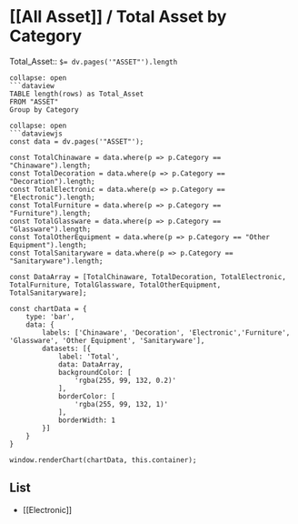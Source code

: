 # [[All Asset]] / Total Asset by Category
Total_Asset:: `$= dv.pages('"ASSET"').length`
```ad-Dataview
collapse: open
```dataview 
TABLE length(rows) as Total_Asset
FROM "ASSET" 
Group by Category
```

```ad-Chart
collapse: open
```dataviewjs
const data = dv.pages('"ASSET"');

const TotalChinaware = data.where(p => p.Category == "Chinaware").length;
const TotalDecoration = data.where(p => p.Category == "Decoration").length;
const TotalElectronic = data.where(p => p.Category == "Electronic").length;
const TotalFurniture = data.where(p => p.Category == "Furniture").length;
const TotalGlassware = data.where(p => p.Category == "Glassware").length;
const TotalOtherEquipment = data.where(p => p.Category == "Other Equipment").length;
const TotalSanitaryware = data.where(p => p.Category == "Sanitaryware").length;

const DataArray = [TotalChinaware, TotalDecoration, TotalElectronic, TotalFurniture, TotalGlassware, TotalOtherEquipment, TotalSanitaryware];

const chartData = {
    type: 'bar',
    data: {
        labels: ['Chinaware', 'Decoration', 'Electronic','Furniture', 'Glassware', 'Other Equipment', 'Sanitaryware'],
        datasets: [{
            label: 'Total',
            data: DataArray,
            backgroundColor: [
                'rgba(255, 99, 132, 0.2)'
            ],
            borderColor: [
                'rgba(255, 99, 132, 1)'
            ],
            borderWidth: 1
        }]
    }
}

window.renderChart(chartData, this.container);
```


## List
- [[Electronic]]

